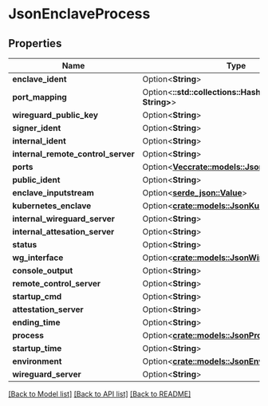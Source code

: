 # JsonEnclaveProcess

## Properties

Name | Type | Description | Notes
------------ | ------------- | ------------- | -------------
**enclave_ident** | Option<**String**> |  | [optional]
**port_mapping** | Option<**::std::collections::HashMap<String, String>**> |  | [optional]
**wireguard_public_key** | Option<**String**> |  | [optional]
**signer_ident** | Option<**String**> |  | [optional]
**internal_ident** | Option<**String**> |  | [optional]
**internal_remote_control_server** | Option<**String**> |  | [optional]
**ports** | Option<[**Vec<crate::models::JsonEnclavePort>**](json_EnclavePort.md)> |  | [optional]
**public_ident** | Option<**String**> |  | [optional]
**enclave_inputstream** | Option<[**serde_json::Value**](.md)> |  | [optional]
**kubernetes_enclave** | Option<[**crate::models::JsonKubernetesEnclave**](json_KubernetesEnclave.md)> |  | [optional]
**internal_wireguard_server** | Option<**String**> |  | [optional]
**internal_attesation_server** | Option<**String**> |  | [optional]
**status** | Option<**String**> |  | [optional]
**wg_interface** | Option<[**crate::models::JsonWireguardInterface**](json_WireguardInterface.md)> |  | [optional]
**console_output** | Option<**String**> |  | [optional]
**remote_control_server** | Option<**String**> |  | [optional]
**startup_cmd** | Option<**String**> |  | [optional]
**attestation_server** | Option<**String**> |  | [optional]
**ending_time** | Option<**String**> |  | [optional]
**process** | Option<[**crate::models::JsonProcess**](json_Process.md)> |  | [optional]
**startup_time** | Option<**String**> |  | [optional]
**environment** | Option<[**crate::models::JsonEnvironment**](json_Environment.md)> |  | [optional]
**wireguard_server** | Option<**String**> |  | [optional]

[[Back to Model list]](../README.md#documentation-for-models) [[Back to API list]](../README.md#documentation-for-api-endpoints) [[Back to README]](../README.md)


